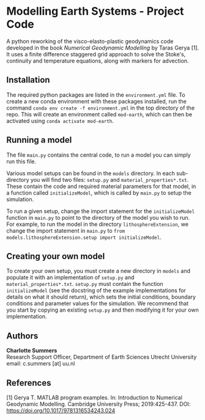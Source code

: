 # Modelling Earth Systems - Project Code
A python reworking of the visco-elasto-plastic geodynamics code developed in the book *Numerical Geodynamic Modelling* by Taras Gerya [1]. It uses a finite difference staggered grid approach to solve the Stoke's, continuity and temperature equations, along with markers for advection.

## Installation
The required python packages are listed in the `environment.yml` file.  To create a new conda environment with these packages installed, run the command `conda env create -f environment.yml` in the top directory of the repo.  This will create an environment called `mod-earth`, which can then be activated using `conda activate mod-earth`.  

## Running a model
The file `main.py` contains the central code, to run a model you can simply run this file. 

Various model setups can be found in the `models` directory.  In each sub-directory you will find two files: `setup.py` and `material_properties*.txt`.  These contain the code and required material parameters for that model, in a function called `initializeModel`, which is called by `main.py` to setup the simulation.  

To run a given setup, change the import statement for the `initializeModel` function in `main.py` to point to the directory of the model you wish to run.  For example, to run the model in the directory `lithosphereExtension`, we change the import statement in `main.py` to `from models.lithosphereExtension.setup import initializeModel`.

## Creating your own model
To create your own setup, you must create a new directory in `models` and populate it with an implementation of `setup.py` and `material_properties*.txt`.  `setup.py` must contain the function `initializeModel` (see the docstring of the example implementations for details on what it should return), which sets the initial conditions, boundary conditions and parameter values for the simulation.  We recommend that you start by copying an existing `setup.py` and then modifying it for your own implementation.

## Authors
__Charlotte Summers__  
Research Support Officer, Department of Earth Sciences
Utrecht University 
email: c.summers [at] uu.nl  

## References
[1] Gerya T. MATLAB program examples. In: Introduction to Numerical Geodynamic Modelling. Cambridge University Press; 2019:425-437. DOI: https://doi.org/10.1017/9781316534243.024 
